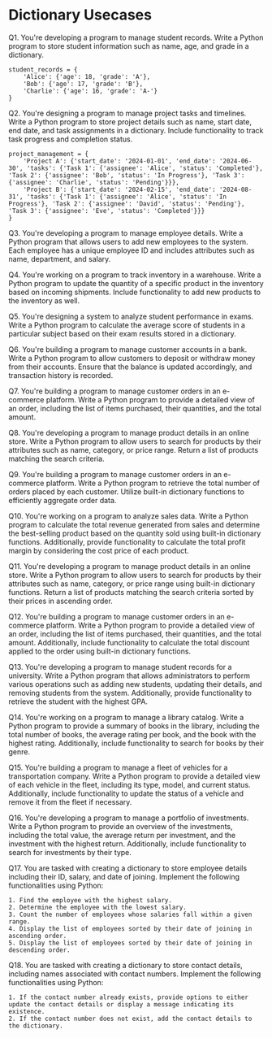# Dictionary Usecases

Q1. You're developing a program to manage student records. Write a Python program to store student information such as name, age, and grade in a dictionary.
```
student_records = {
    'Alice': {'age': 18, 'grade': 'A'},
    'Bob': {'age': 17, 'grade': 'B'},
    'Charlie': {'age': 16, 'grade': 'A-'}
}
```
Q2. You're designing a program to manage project tasks and timelines. Write a Python program to store project details such as name, start date, end date, and task assignments in a dictionary. Include functionality to track task progress and completion status.
```
project_management = {
    'Project A': {'start_date': '2024-01-01', 'end_date': '2024-06-30', 'tasks': {'Task 1': {'assignee': 'Alice', 'status': 'Completed'}, 'Task 2': {'assignee': 'Bob', 'status': 'In Progress'}, 'Task 3': {'assignee': 'Charlie', 'status': 'Pending'}}},
    'Project B': {'start_date': '2024-02-15', 'end_date': '2024-08-31', 'tasks': {'Task 1': {'assignee': 'Alice', 'status': 'In Progress'}, 'Task 2': {'assignee': 'David', 'status': 'Pending'}, 'Task 3': {'assignee': 'Eve', 'status': 'Completed'}}}
}
```

Q3. You're developing a program to manage employee details. Write a Python program that allows users to add new employees to the system. Each employee has a unique employee ID and includes attributes such as name, department, and salary.



Q4. You're working on a program to track inventory in a warehouse. Write a Python program to update the quantity of a specific product in the inventory based on incoming shipments. Include functionality to add new products to the inventory as well.


Q5. You're designing a system to analyze student performance in exams. Write a Python program to calculate the average score of students in a particular subject based on their exam results stored in a dictionary.


Q6. You're building a program to manage customer accounts in a bank. Write a Python program to allow customers to deposit or withdraw money from their accounts. Ensure that the balance is updated accordingly, and transaction history is recorded.


Q7. You're building a program to manage customer orders in an e-commerce platform. Write a Python program to provide a detailed view of an order, including the list of items purchased, their quantities, and the total amount.


Q8. You're developing a program to manage product details in an online store. Write a Python program to allow users to search for products by their attributes such as name, category, or price range. Return a list of products matching the search criteria.




Q9. You're building a program to manage customer orders in an e-commerce platform. Write a Python program to retrieve the total number of orders placed by each customer. Utilize built-in dictionary functions to efficiently aggregate order data.



Q10. You're working on a program to analyze sales data. Write a Python program to calculate the total revenue generated from sales and determine the best-selling product based on the quantity sold using built-in dictionary functions. Additionally, provide functionality to calculate the total profit margin by considering the cost price of each product.


Q11. You're developing a program to manage product details in an online store. Write a Python program to allow users to search for products by their attributes such as name, category, or price range using built-in dictionary functions. Return a list of products matching the search criteria sorted by their prices in ascending order.

Q12. You're building a program to manage customer orders in an e-commerce platform. Write a Python program to provide a detailed view of an order, including the list of items purchased, their quantities, and the total amount. Additionally, include functionality to calculate the total discount applied to the order using built-in dictionary functions.


Q13. You're developing a program to manage student records for a university. Write a Python program that allows administrators to perform various operations such as adding new students, updating their details, and removing students from the system. Additionally, provide functionality to retrieve the student with the highest GPA.



Q14. You're working on a program to manage a library catalog. Write a Python program to provide a summary of books in the library, including the total number of books, the average rating per book, and the book with the highest rating. Additionally, include functionality to search for books by their genre.


Q15. You're building a program to manage a fleet of vehicles for a transportation company. Write a Python program to provide a detailed view of each vehicle in the fleet, including its type, model, and current status. Additionally, include functionality to update the status of a vehicle and remove it from the fleet if necessary.


Q16. You're developing a program to manage a portfolio of investments. Write a Python program to provide an overview of the investments, including the total value, the average return per investment, and the investment with the highest return. Additionally, include functionality to search for investments by their type.

Q17. You are tasked with creating a dictionary to store employee details including their ID, salary, and date of joining. Implement the following functionalities using Python:

```
1. Find the employee with the highest salary.
2. Determine the employee with the lowest salary.
3. Count the number of employees whose salaries fall within a given range.
4. Display the list of employees sorted by their date of joining in ascending order.
5. Display the list of employees sorted by their date of joining in descending order.

```

Q18. You are tasked with creating a dictionary to store contact details, including names associated with contact numbers. Implement the following functionalities using Python:
```
1. If the contact number already exists, provide options to either update the contact details or display a message indicating its existence.
2. If the contact number does not exist, add the contact details to the dictionary.
```